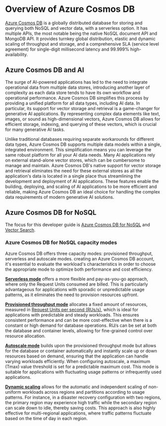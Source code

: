 # Overview of Azure Cosmos DB

[Azure Cosmos DB](https://learn.microsoft.com/azure/cosmos-db/introduction) is a globally distributed database for storing and querying both NoSQL and vector data, with a serverless option. It has multiple APIs, the most notable being the native NoSQL document API and MongoDB API. It provides turnkey global distribution, elastic and dynamic scaling of throughput and storage, and a comprehensive SLA (service level agreement) for single-digit millisecond latency and 99.999% high-availability.

## Azure Cosmos DB and AI

The surge of AI-powered applications has led to the need to integrate operational data from multiple data stores, introducing another layer of complexity as each data store tends to have its own workflow and operational performance. Azure Cosmos DB simplifies this process by providing a unified platform for all data types, including AI data. In particular, its support for vector storage and retrieval is a game-changer for generative AI applications. By representing complex data elements like text, images, or sound as high-dimensional vectors, Azure Cosmos DB allows for efficient storage, indexing, and querying of these vectors, which is crucial for many generative AI tasks.

Unlike traditional databases requiring separate workarounds for different data types, Azure Cosmos DB supports multiple data models within a single, integrated environment. This simplification means you can leverage the same robust platform for all your AI data needs. Many AI applications rely on external stand-alone vector stores, which can be cumbersome to manage and maintain. Azure Cosmos DB's native support for vector storage and retrieval eliminates the need for these external stores as all the application's data is located in a single place thus streamlining the development and deployment of AI applications. These features enable the building, deploying, and scaling of AI applications to be more efficient and reliable, making Azure Cosmos DB an ideal choice for handling the complex data requirements of modern generative AI solutions.

## Azure Cosmos DB for NoSQL

The focus for this developer guide is [Azure Cosmos DB for NoSQL](https://learn.microsoft.com/azure/cosmos-db/nosql/) and [Vector Search](https://learn.microsoft.com/azure/cosmos-db/nosql/vector-search).

### Azure Cosmos DB for NoSQL capacity modes

Azure Cosmos DB offers three capacity modes: provisioned throughput, serverless and autoscale modes. creating an Azure Cosmos DB account, it's essential to evaluate the workload's characteristics in order to choose the appropriate mode to optimize both performance and cost efficiency.

[**Serverless mode**](https://learn.microsoft.com/azure/cosmos-db/serverless) offers a more flexible and pay-as-you-go approach, where only the Request Units consumed are billed. This is particularly advantageous for applications with sporadic or unpredictable usage patterns, as it eliminates the need to provision resources upfront.

[**Provisioned throughput mode**](https://learn.microsoft.com/azure/cosmos-db/set-throughput) allocates a fixed amount of resources, measured in [Request Units per second (RUs/s)](https://learn.microsoft.com/azure/cosmos-db/request-units), which is ideal for applications with predictable and steady workloads. This ensures consistent performance and can be more cost-effective when there is a constant or high demand for database operations. RU/s can be set at both the database and container levels, allowing for fine-grained control over resource allocation.

[**Autoscale mode**](https://learn.microsoft.com/azure/cosmos-db/provision-throughput-autoscale) builds upon the provisioned throughput mode but allows for the database or container automatically and instantly scale up or down resources based on demand, ensuring that the application can handle varying workloads efficiently. When configuring autoscale, a maximum (Tmax) value threshold is set for a predictable maximum cost. This mode is suitable for applications with fluctuating usage patterns or infrequently used applications.

[**Dynamic scaling**](https://learn.microsoft.com/azure/cosmos-db/autoscale-per-partition-region) allows for the automatic and independent scaling of non-uniform workloads across regions and partitions according to usage patterns. For instance, in a disaster recovery configuration with two regions, the primary region may experience high traffic while the secondary region can scale down to idle, thereby saving costs. This approach is also highly effective for multi-regional applications, where traffic patterns fluctuate based on the time of day in each region.
